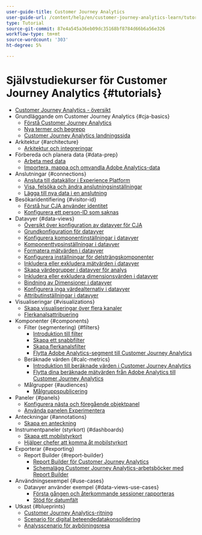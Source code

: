 ```yaml
---
user-guide-title: Customer Journey Analytics
user-guide-url: /content/help/en/customer-journey-analytics-learn/tutorials/overview.html
type: Tutorial
source-git-commit: 87e4a545a36eb09dc35168bf8784d66b6a56e326
workflow-type: tm+mt
source-wordcount: '303'
ht-degree: 5%

---
```



# Självstudiekurser för Customer Journey Analytics {#tutorials}

+ [Customer Journey Analytics - översikt](overview.md)
+ Grundläggande om Customer Journey Analytics {#cja-basics}
   + [Förstå Customer Journey Analytics](cja-basics/understanding-customer-journey-analytics.md)
   + [Nya termer och begrepp](cja-basics/new-terms-and-concepts-in-cja.md)
   + [Customer Journey Analytics landningssida](cja-basics/customer-journey-analytics-landing-page.md)
+ Arkitektur {#architecture}
   + [Arkitektur och integreringar](architecture/architecture-and-integrations-of-cja.md)
+ Förbereda och planera data {#data-prep}
   + [Arbeta med data](data-prep/working-with-data-in-cja.md)
   + [Importera, mappa och omvandla Adobe Analytics-data](data-prep/ingest-map-and-transform-adobe-analytics-data.md)
+ Anslutningar {#connections}
   + [Ansluta till datakällor i Experience Platform](connections/connecting-customer-journey-analytics-to-data-sources-in-platform.md)
   + [Visa, felsöka och ändra anslutningsinställningar](connections/connections-details-experience-in-cja.md)
   + [Lägga till nya data i en anslutning](connections/add-past-data-to-an-existing-connection-in-cja.md)
+ Besökaridentifiering {#visitor-id}
   + [Förstå hur CJA använder identitet](visitor-id/understanding-how-customer-journey-analytics-uses-identity.md)
   + [Konfigurera ett person-ID som saknas](visitor-id/configure-missing-person-id.md)
+ Datavyer {#data-views}
   + [Översikt över konfiguration av datavyer för CJA](data-views/overview-of-configuring-data-views-for-cja.md)
   + [Grundkonfiguration för datavyer](data-views/basic-configuration-for-data-views.md)
   + [Konfigurera komponentinställningar i datavyer](data-views/configuring-component-settings-in-data-views.md)
   + [Komponenttypsinställningar i datavyer](data-views/component-type-settings-in-data-views.md)
   + [Formatera mätvärden i datavyer](data-views/formatting-metrics-in-data-views.md)
   + [Konfigurera inställningar för delsträngskomponenter](data-views/configure-substring-component-settings.md)
   + [Inkludera eller exkludera mätvärden i datavyer](data-views/include-or-exclude-metric-values-in-data-views.md)
   + [Skapa värdegrupper i datavyer för analys](data-views/creating-value-buckets-in-data-views-for-analysis.md)
   + [Inkludera eller exkludera dimensionsvärden i datavyer](data-views/include-or-exclude-dimension-values-in-data-views.md)
   + [Bindning av Dimensioner i datavyer](data-views/binding-dimensions-in-data-views.md)
   + [Konfigurera inga värdealternativ i datavyer](data-views/configure-no-value-options-in-data-views.md)
   + [Attributinställningar i datavyer](data-views/attribution-settings-in-data-views.md)
+ Visualiseringar {#visualizations}
   + [Skapa visualiseringar över flera kanaler](visualizations/creating-cross-channel-visualizations-in-customer-journey-analytics.md)
   + [Flerkanalsattribuering](visualizations/cross-channel-attribution-in-customer-journey-analytics.md)
+ Komponenter {#components}
   + Filter (segmentering) {#filters}
      + [Introduktion till filter](components/filters/introduction-to-filters-in-cja.md)
      + [Skapa ett snabbfilter](components/filters/create-a-quick-filter.md)
      + [Skapa flerkanalsfilter](components/filters/creating-cross-channel-filters-in-customer-journey-analytics.md)
      + [Flytta Adobe Analytics-segment till Customer Journey Analytics](components/filters/moving-adobe-analytics-segments-to-customer-journey-analytics.md)
   + Beräknade värden {#calc-metrics}
      + [Introduktion till beräknade värden i Customer Journey Analytics](components/calc-metrics/introduction-to-calculated-metrics-in-customer-journey-analytics.md)
      + [Flytta dina beräknade mätvärden från Adobe Analytics till Customer Journey Analytics](components/calc-metrics/moving-your-calculated-metrics-from-adobe-analytics-to-customer-journey-analytics.md)
   + Målgrupper {#audiences}
      + [Målgruppspublicering](components/audiences/audience-publishing-for-cja.md)
+ Paneler {#panels}
   + [Konfigurera nästa och föregående objektpanel](panels/configure-next-previous-item-panel.md)
   + [Använda panelen Experimentera](panels/use-the-experimentation-panel.md)
+ Anteckningar {#annotations}
   + [Skapa en anteckning](components/create-an-annotation.md)
+ Instrumentpaneler (styrkort) {#dashboards}
   + [Skapa ett mobilstyrkort](dashboards/create-a-mobile-scorecard.md)
   + [Hjälper chefer att komma åt mobilstyrkort](dashboards/assist-executives-to-access-mobile-scorecards.md)
+ Exporterar {#exporting}
   + Report Builder {#report-builder}
      + [Report Builder för Customer Journey Analytics](exporting/report-builder/report-builder-for-customer-journey-analytics.md)
      + [Schemalägg Customer Journey Analytics-arbetsböcker med Report Builder](exporting/report-builder/schedule-cja-workbooks-using-report-builder.md)
+ Användningsexempel {#use-cases}
   + Datavyer använder exempel {#data-views-use-cases}
      + [Första gången och återkommande sessioner rapporteras](use-cases/data-views-use-cases/first-time-and-returning-sessions.md)
      + [Stöd för datumfält](use-cases/data-views-use-cases/leverage-date-field-support.md)
+ Utkast {#blueprints}
   + [Customer Journey Analytics-ritning](https://experienceleague.adobe.com/docs/blueprints-learn/architecture/customer-journey-analytics/overview.html)
   + [Scenario för digital beteendedatakonsolidering](https://experienceleague.adobe.com/docs/blueprints-learn/architecture/customer-journey-analytics/digital-behavioral-data-consolidation.html)
   + [Analysscenario för avböjningsresa](https://experienceleague.adobe.com/docs/blueprints-learn/architecture/customer-journey-analytics/call-deflect.html?lang=en#customer-journey-analytics)
